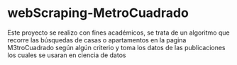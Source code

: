 # webScraping-MetroCuadrado
Este proyecto se realizo con fines académicos, se trata de un algoritmo que recorre las búsquedas de casas o apartamentos en la pagina M3troCuadrado según algún criterio y toma los datos de las publicaciones los cuales se usaran en ciencia de datos
